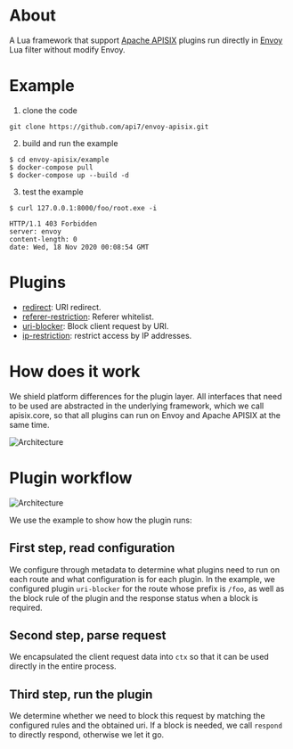 # About

A Lua framework that support [Apache APISIX](https://github.com/apache/apisix) plugins run directly in [Envoy](https://github.com/envoyproxy/envoy) Lua filter without modify Envoy.


# Example

1. clone the code
```shell
git clone https://github.com/api7/envoy-apisix.git
```

2. build and run the example
```shell
$ cd envoy-apisix/example
$ docker-compose pull
$ docker-compose up --build -d
 ```

3. test the example

```shell
$ curl 127.0.0.1:8000/foo/root.exe -i

HTTP/1.1 403 Forbidden
server: envoy
content-length: 0
date: Wed, 18 Nov 2020 00:08:54 GMT
```


# Plugins

* [redirect](docs/plugins/redirect.md): URI redirect.
* [referer-restriction](docs/plugins/referer-restriction.md): Referer whitelist.
* [uri-blocker](docs/plugins/uri-blocker.md): Block client request by URI.
* [ip-restriction](docs/plugins/ip-restriction.md): restrict access by IP addresses.


# How does it work

We shield platform differences for the plugin layer. All interfaces that need to be used are abstracted in the underlying framework, which we call apisix.core, so that all plugins can run on Envoy and Apache APISIX at the same time.

![Architecture](https://lh5.googleusercontent.com/iwtuR_yrBWeWLVM7Hfo1BTMNkP3-CY7iVqzvNwgIslnFc2GsUgr1_BRWi2em_fFhuqg8l3MuDAYMa7zM1mrkYzb4ynqg62WV6CvkOaY_wl4D-vRZKpUYayKh4DrgqDRl2NiTKOdq)


# Plugin workflow

![Architecture](https://lh5.googleusercontent.com/_zb5QqAqtyN0H3brtdRUFEPKMuat3dR5y3J-2V79yFBY7yU5VYfGHCT9cjxbsIVUbvbTgyE0bgfks6hHiIkawjXKXvN0bP_Fre8byMLTx-uPBbAkufDxlsV0GkqrOhZzHUvF3b9-)

We use the example to show how the plugin runs:

## First step, read configuration

We configure through metadata to determine what plugins need to run on each route and what configuration is for each plugin.
In the example, we configured plugin `uri-blocker` for the route whose prefix is ​​`/foo`, as well as the block rule of the plugin and the response status when a block is required.

## Second step, parse request

We encapsulated the client request data into `ctx` so that it can be used directly in the entire process.

## Third step, run the plugin

We determine whether we need to block this request by matching the configured rules and the obtained uri. If a block is needed, we call `respond` to directly respond, otherwise we let it go.
